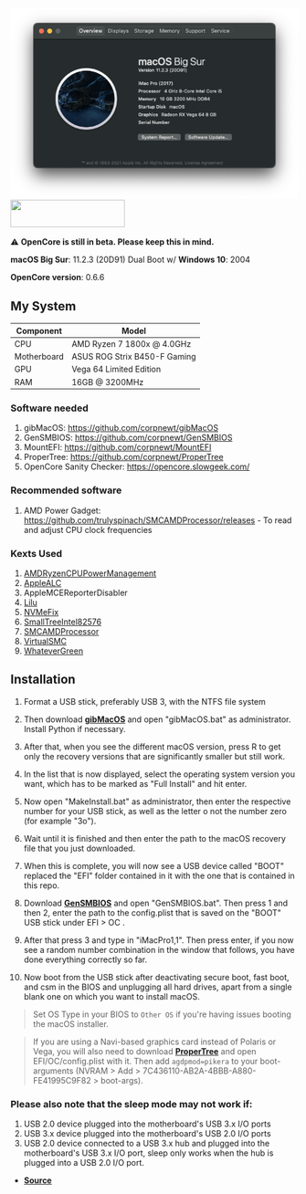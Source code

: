 <img src="Screenshot.png">

<img src="https://github.com/acidanthera/OpenCorePkg/blob/master/Docs/Logos/OpenCore_with_text_Small.png" width="200" height="48"/>

⚠️ <b>OpenCore is still in beta. Please keep this in mind.</b>

**macOS Big Sur**: 11.2.3 (20D91) Dual Boot w/ **Windows 10**: 2004

**OpenCore version**: 0.6.6 <br>

## My System
| **Component** | **Model** |
| ------------- | --------- |
| CPU | AMD Ryzen 7 1800x @ 4.0GHz |
| Motherboard | ASUS ROG Strix B450-F Gaming |
| GPU | Vega 64 Limited Edition |
| RAM | 16GB @ 3200MHz |

### Software needed
1. gibMacOS: https://github.com/corpnewt/gibMacOS
2. GenSMBIOS: https://github.com/corpnewt/GenSMBIOS 
3. MountEFI: https://github.com/corpnewt/MountEFI
4. ProperTree: https://github.com/corpnewt/ProperTree
5. OpenCore Sanity Checker: https://opencore.slowgeek.com/

### Recommended software
1. AMD Power Gadget: https://github.com/trulyspinach/SMCAMDProcessor/releases - To read and adjust CPU clock frequencies

### Kexts Used
1. [AMDRyzenCPUPowerManagement](https://github.com/trulyspinach/SMCAMDProcessor)
2. [AppleALC](https://github.com/acidanthera/AppleALC)
3. AppleMCEReporterDisabler
4. [Lilu](https://github.com/acidanthera/Lilu)
5. [NVMeFix](https://github.com/acidanthera/NVMeFix)
6. [SmallTreeIntel82576](https://github.com/khronokernel/SmallTree-I211-AT-patch)
7. [SMCAMDProcessor](https://github.com/trulyspinach/SMCAMDProcessor)
8. [VirtualSMC](https://github.com/acidanthera/virtualsmc)
9. [WhateverGreen](https://github.com/acidanthera/whatevergreen)

## Installation
  1. Format a USB stick, preferably USB 3, with the NTFS file system
  2. Then download [**gibMacOS**](https://github.com/corpnewt/gibMacOS) and open "gibMacOS.bat" as administrator. Install Python if necessary.
  3. After that, when you see the different macOS version, press R to get only the recovery versions that are significantly smaller but still work.
  4. In the list that is now displayed, select the operating system version you want, which has to be marked as "Full Install" and hit enter.
  5. Now open "MakeInstall.bat" as administrator, then enter the respective number for your USB stick, as well as the letter o not the number zero (for example "3o").
  6. Wait until it is finished and then enter the path to the macOS recovery file that you just downloaded.
  7. When this is complete, you will now see a USB device called "BOOT" replaced the "EFI" folder contained in it with the one that is contained in this repo.
  
  8. Download [**GenSMBIOS**](https://github.com/corpnewt/GenSMBIOS) and open "GenSMBIOS.bat". Then press 1 and then 2, enter the path to the config.plist that is saved on the "BOOT" USB stick under EFI > OC .
  9. After that press 3 and type in "iMacPro1,1". Then press enter, if you now see a random number combination in the window that follows, you have done everything correctly so far.
  10. Now boot from the USB stick after deactivating secure boot, fast boot, and csm in the BIOS and unplugging all hard drives, apart from a single blank one on which you want to install macOS.

> Set OS Type in your BIOS to `Other OS` if you're having issues booting the macOS installer.

> If you are using a Navi-based graphics card instead of Polaris or Vega, you will also need to download [**ProperTree**](https://github.com/corpnewt/ProperTree) and open EFI/OC/config.plist with it. Then add `agdpmod=pikera` to your boot-arguments (NVRAM > Add > 7C436110-AB2A-4BBB-A880-FE41995C9F82 > boot-args).

### Please also note that the sleep mode may not work if:
1. USB 2.0 device plugged into the motherboard's USB 3.x I/O ports<br>
2. USB 3.x device plugged into the motherboard's USB 2.0 I/O ports<br>
3. USB 2.0 device connected to a USB 3.x hub and plugged into the motherboard's USB 3.x I/O port, sleep only works when the hub is plugged into a USB 2.0 I/O port.<br>
- [**Source**](https://amd-osx.com/forum/viewtopic.php?f=61&t=9294)

